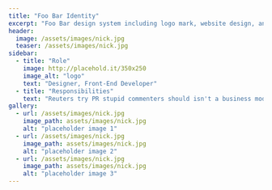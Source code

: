```yaml
---
title: "Foo Bar Identity"
excerpt: "Foo Bar design system including logo mark, website design, and branding applications."
header:
  image: /assets/images/nick.jpg
  teaser: /assets/images/nick.jpg
sidebar:
  - title: "Role"
    image: http://placehold.it/350x250
    image_alt: "logo"
    text: "Designer, Front-End Developer"
  - title: "Responsibilities"
    text: "Reuters try PR stupid commenters should isn't a business model"
gallery:
  - url: /assets/images/nick.jpg
    image_path: assets/images/nick.jpg
    alt: "placeholder image 1"
  - url: /assets/images/nick.jpg
    image_path: assets/images/nick.jpg
    alt: "placeholder image 2"
  - url: /assets/images/nick.jpg
    image_path: assets/images/nick.jpg
    alt: "placeholder image 3"
---
```




